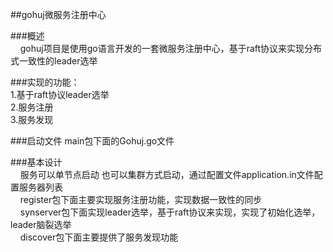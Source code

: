 
##gohuj微服务注册中心  

###概述   
&nbsp;&nbsp;&nbsp;&nbsp;gohuj项目是使用go语言开发的一套微服务注册中心，基于raft协议来实现分布式一致性的leader选举

###实现的功能：  
1.基于raft协议leader选举  
2.服务注册  
3.服务发现  

###启动文件 
main包下面的Gohuj.go文件  

###基本设计   
&nbsp;&nbsp;&nbsp;&nbsp;服务可以单节点启动 也可以集群方式启动，通过配置文件application.in文件配置服务器列表   
&nbsp;&nbsp;&nbsp;&nbsp;register包下面主要实现服务注册功能，实现数据一致性的同步    
&nbsp;&nbsp;&nbsp;&nbsp;synserver包下面实现leader选举，基于raft协议来实现，实现了初始化选举，leader脑裂选举  
&nbsp;&nbsp;&nbsp;&nbsp;discover包下面主要提供了服务发现功能